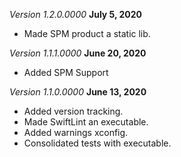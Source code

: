 *Version 1.2.0.0000* **July 5, 2020**

- Made SPM product  a static lib.

*Version 1.1.1.0000* **June 20, 2020**

- Added SPM Support

*Version 1.1.0.0000* **June 13, 2020**

- Added version tracking.
- Made SwiftLint an executable.
- Added warnings xconfig.
- Consolidated tests with executable.
